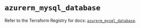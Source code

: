 # `azurerm_mysql_database`

Refer to the Terraform Registry for docs: [`azurerm_mysql_database`](https://registry.terraform.io/providers/hashicorp/azurerm/3.94.0/docs/resources/mysql_database).
